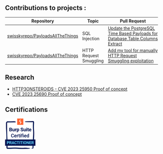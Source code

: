 ## Contributions to projects :


| Repository | Topic  | Pull Request  |
|---|---|---|
| [swisskyrepo/PayloadsAllTheThings](https://github.com/swisskyrepo/PayloadsAllTheThings/) | SQL Injection  | [Update the PostgreSQL Time Based Payloads for Database,Table,Columns Extract](https://github.com/swisskyrepo/PayloadsAllTheThings/pull/537) |  
| [swisskyrepo/PayloadsAllTheThings](https://github.com/swisskyrepo/PayloadsAllTheThings/) | HTTP Request Smuggling | [Add my tool for manually HTTP Request Smuggling exploitation](https://github.com/swisskyrepo/PayloadsAllTheThings/pull/539) | 

## Research
* [HTTP3ONSTEROIDS -  CVE 2023 25950 Proof of concept](https://github.com/dhmosfunk/HTTP3ONSTEROIDS)
* [CVE 2023 25690 Proof of concept](https://github.com/dhmosfunk/CVE-2023-25690-POC)

## Certifications
<a href="https://portswigger.net/web-security/e/c/0ff60ce5e6287af6"><img src="assets/bscpx.png" width=100></a>
